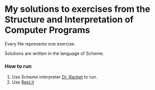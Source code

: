 # My solutions to exercises from the Structure and Interpretation of Computer Programs


Every file represents one exercise. 

Solutions are written in the language of Scheme.

### How to run

1. Use Scheme interpreter [Dr. Racket](http://racket-lang.org/download/) to run.
2. Use [Repl.it](https://repl.it/languages/scheme)


